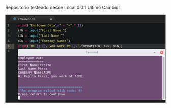 Repositorio testeado desde Local 0.0.1
Ultimo Cambio!

![Screenshot](https://github.com/jacquexgithub/prueba/blob/master/preview.png)

